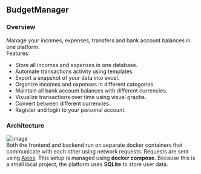 ## BudgetManager

### Overview

Manage your incomes, expenses, transfers and bank account balances in one platform.  
Features:

- Store all incomes and expenses in one database.
- Automate transactions activity using templates.
- Export a snapshot of your data into excel.
- Organize incomes and expenses in different categories.
- Maintain all bank account balances with different currencies.
- Visualize transactions over time using visual graphs.
- Convert between different currencies.
- Register and login to your personal account.

### Architecture

![image](https://github.com/GabrielKuka/budgetmanager/assets/17888328/e287468b-6536-463d-adb5-a57d90e2a9a0)  
Both the frontend and backend run on separate docker containers that communicate with each other using network requests. Requests are sent using [Axios](https://axios-http.com/). This setup is managed using **docker compose**. Because this is a small local project, the platform uses **SQLite** to store user data.
